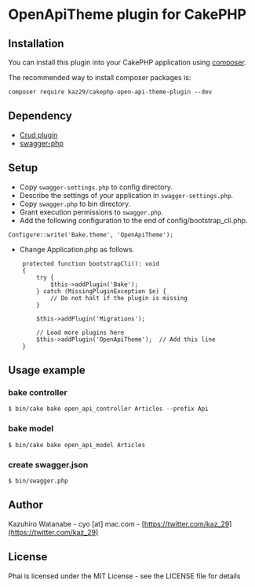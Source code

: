# OpenApiTheme plugin for CakePHP

## Installation

You can install this plugin into your CakePHP application using [composer](https://getcomposer.org).

The recommended way to install composer packages is:

```
composer require kaz29/cakephp-open-api-theme-plugin --dev
```

## Dependency

- [Crud plugin](https://github.com/FriendsOfCake/crud)
- [swagger-php](https://github.com/zircote/swagger-php)

## Setup

- Copy `swagger-settings.php` to config directory.
- Describe the settings of your application in `swagger-settings.php`.
- Copy `swagger.php` to bin directory.
- Grant execution permissions to `swagger.php`.
- Add the following configuration to the end of config/bootstrap_cli.php.

```
Configure::write('Bake.theme', 'OpenApiTheme');
```

- Change Application.php as follows.

```
    protected function bootstrapCli(): void
    {
        try {
            $this->addPlugin('Bake');
        } catch (MissingPluginException $e) {
            // Do not halt if the plugin is missing
        }

        $this->addPlugin('Migrations');

        // Load more plugins here
        $this->addPlugin('OpenApiTheme');  // Add this line
    }
```

## Usage example

### bake controller

```
$ bin/cake bake open_api_controller Articles --prefix Api
```

### bake model

```
$ bin/cake bake open_api_model Articles
```

### create swagger.json

```
$ bin/swagger.php
```

## Author

Kazuhiro Watanabe - cyo [at] mac.com - [https://twitter.com/kaz_29](https://twitter.com/kaz_29)

## License

Phai is licensed under the MIT License - see the LICENSE file for details
